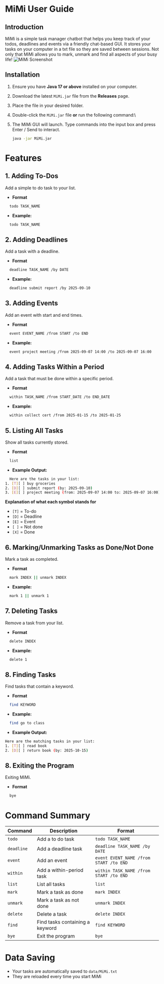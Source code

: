# MiMi User Guide
## Introduction
MiMi is a simple task manager chatbot that helps you keep track of your todos, deadlines and events via a friendly chat-based GUI.
It stores your tasks on your computer in a txt file so they are saved between sessions.
Not only that MiMi allows you to mark, unmark and find all aspects of your busy life!
![MiMi Screenshot](docs/Ui.png)
## Installation
1. Ensure you have **Java 17 or above** installed on your computer.
2. Download the latest `MiMi.jar` file from the **Releases** page.
3. Place the file in your desired folder.
4. Double-click the `MiMi.jar` file **or** run the following command:\
5. The MiMi GUI will launch. Type commands into the input box and press Enter / Send to interact.

   ```bash
   java -jar MiMi.jar

# Features
## 1. Adding To-Dos
Add a simple to do task to your list.
- **Format**
 ```bash
   todo TASK_NAME
 ```
- **Example:**
 ```bash
   todo TASK_NAME
```

## 2. Adding Deadlines
Add a task with a deadline.
- **Format**
 ```bash
   deadline TASK_NAME /by DATE
 ```
- **Example:**
 ```bash
   deadline submit report /by 2025-09-10
```

## 3. Adding Events
Add an event with start and end times.
- **Format**
 ```bash
   event EVENT_NAME /from START /to END
 ```
- **Example:**
 ```bash
   event project meeting /from 2025-09-07 14:00 /to 2025-09-07 16:00
```

## 4. Adding Tasks Within a Period
Add a task that must be done within a specific period.
- **Format**
 ```bash
   within TASK_NAME /from START_DATE /to END_DATE
 ```
- **Example:**
 ```bash
   within collect cert /from 2025-01-15 /to 2025-01-25
```

## 5. Listing All Tasks
Show all tasks currently stored.
- **Format**
 ```bash
   list
 ```
- **Example Output:**
 ```bash
   Here are the tasks in your list:
1. [T][ ] buy groceries
2. [D][ ] submit report (by: 2025-09-10)
3. [E][ ] project meeting (from: 2025-09-07 14:00 to: 2025-09-07 16:00)
```
**Explanation of what each symbol stands for**
- `[T]` = To-do
- `[D]` = Deadline
- `[E]` = Event
- `[ ]` = Not done
- `[X]` = Done

## 6. Marking/Unmarking Tasks as Done/Not Done
Mark a task as completed.
- **Format**
 ```bash
   mark INDEX || unmark INDEX
 ```
- **Example:**
 ```bash
   mark 1 || unmark 1
```

## 7. Deleting Tasks
Remove a task from your list.
- **Format**
 ```bash
   delete INDEX
 ```
- **Example:**
 ```bash
   delete 1
```

## 8. Finding Tasks
Find tasks that contain a keyword.
- **Format**
 ```bash
   find KEYWORD
 ```
- **Example:**
 ```bash
   find go to class
```
- **Example Output:**
 ```bash
Here are the matching tasks in your list:
1. [T][ ] read book
2. [D][ ] return book (by: 2025-10-15)
```

## 8. Exiting the Program
Exiting MiMi.
- **Format**
 ```bash
   bye
 ```

# Command Summary
| Command     | Description                     | Format                                   |
|-------------|---------------------------------|---------------------------------------------|
| `todo`       | Add a to do task                | `todo TASK_NAME`                            |
| `deadline`   | Add a deadline task             | `deadline TASK_NAME /by DATE`                |
| `event`      | Add an event                    | `event EVENT_NAME /from START /to END`       |
| `within`     | Add a within-period task        | `within TASK_NAME /from START /to END`       |
| `list`       | List all tasks                  | `list`                                       |
| `mark`       | Mark a task as done             | `mark INDEX`                                 |
| `unmark`     | Mark a task as not done         | `unmark INDEX`                               |
| `delete`     | Delete a task                   | `delete INDEX`                               |
| `find`       | Find tasks containing a keyword | `find KEYWORD`                        |
| `bye`         | Exit the program                | `bye`                                        |

# Data Saving
- Your tasks are automatically saved to `data/MiMi.txt`
- They are reloaded every time you start MiMi